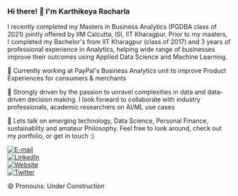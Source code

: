### Hi there! :wave: I'm Karthikeya Racharla


I recently completed my Masters in Business Analytics (PGDBA class of 2021) jointly offered by IIM Calcutta, ISI, IIT Kharagpur. Prior to my masters, I completed my Bachelor's from IIT Kharagpur (class of 2017) and 3 years of professional experience in Analytics, helping wide range of businesses improve their outcomes using Applied Data Science and Machine Learning.

🔭 Currently working at PayPal's Business Analytics unit to improve Product Experiences for consumers & merchants  

🌱 Strongly driven by the passion to unravel complexities in data and data-driven decision making. I look forward to collaborate with industry professionals, academic researchers on AI/ML use cases  

💬 Lets talk on emerging technology, Data Science, Personal Finance, sustainablity and amateur Philosophy. Feel free to look around, check out my portfolio, or get in touch :)  

[![E-mail](https://img.shields.io/badge/Gmail-racharlakba2021@email.iimcal.ac.in-%23EA4335?logo=Gmail)](mailto:racharlakba2021@email.iimcal.ac.in)  
[![LinkedIn](https://img.shields.io/badge/LinkedIn-Karthikeya%20Racharla-blue?logo=LinkedIn)](https://www.linkedin.com/in/karthikeyaracharla/)  
[![Website](https://img.shields.io/badge/Website-kracharla.github.io-orange%234285F4?logo=GoogleChrome)](https://kracharla.github.io/)  
[![Twitter](https://img.shields.io/badge/Twitter-karthikeya_kgp-%231DA1F2?style=flat-square&logo=twitter)](https://www.twitter.com/karthikeya_kgp/)  


😄 Pronouns: Under Construction
